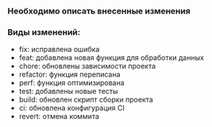### Необходимо описать внесенные изменения

### Виды изменений:

- fix: исправлена ошибка
- feat: добавлена новая функция для обработки данных
- chore: обновлены зависимости проекта
- refactor: функция переписана
- perf: функция оптимизирована
- test: добавлены новые тесты
- build: обновлен скрипт сборки проекта
- ci: обновлена конфигурация CI
- revert: отмена коммита
